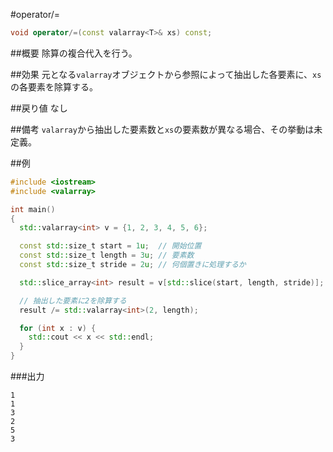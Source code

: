 #operator/=
```cpp
void operator/=(const valarray<T>& xs) const;
```

##概要
除算の複合代入を行う。


##効果
元となる`valarray`オブジェクトから参照によって抽出した各要素に、`xs`の各要素を除算する。


##戻り値
なし


##備考
`valarray`から抽出した要素数と`xs`の要素数が異なる場合、その挙動は未定義。


##例
```cpp
#include <iostream>
#include <valarray>

int main()
{
  std::valarray<int> v = {1, 2, 3, 4, 5, 6};

  const std::size_t start = 1u;  // 開始位置
  const std::size_t length = 3u; // 要素数
  const std::size_t stride = 2u; // 何個置きに処理するか

  std::slice_array<int> result = v[std::slice(start, length, stride)];

  // 抽出した要素に2を除算する
  result /= std::valarray<int>(2, length);

  for (int x : v) {
    std::cout << x << std::endl;
  }
}
```

###出力
```
1
1
3
2
5
3
```


